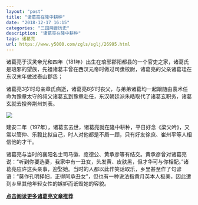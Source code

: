 ```yaml
---
layout: "post"
title: "诸葛亮在隆中耕种"
date: "2018-12-17 16:15"
categories: "三国两晋历史"
description: "诸葛亮在隆中耕种"
tags: 诸葛亮
url: https://www.y5000.com/zgls/sglj/26995.html
---
```






诸葛亮于汉灵帝光和四年（181年）出生在琅邪郡阳都县的一个官吏之家，诸葛氏是琅邪的望族，先祖诸葛丰曾在西汉元帝时做过司隶校尉，诸葛亮的父亲诸葛珪在东汉末年做过泰山郡丞；

诸葛亮3岁时母亲章氏病逝，诸葛亮8岁时丧父，与弟弟诸葛均一起跟随由袁术任命为豫章太守的叔父诸葛玄到豫章赴任，东汉朝廷派朱皓取代了诸葛玄职务，诸葛玄就去投奔荆州刘表。

![](https://img.y5000.com/uploads/allimg/171226/8-1G22615533Oc.jpg)

建安二年（197年），诸葛玄去世，诸葛亮就在隆中耕种，平日好念《梁父吟》，又常以管仲、乐毅比拟自己，时人对他都是不屑一顾，只有好友徐庶、崔州平等人相信他的才干。

诸葛亮与当时的襄阳名士司马徽、庞德公、黄承彦等有结交。黄承彦曾对诸葛亮说：“听到你要选妻，我家中有一丑女，头发黄、皮肤黑，但才华可与你相配。”诸葛亮应许这头亲事，迎娶她。当时的人都以此作笑话取乐，乡里甚至作了句谚语：“莫作孔明择妇，正得阿承丑女”，但也有一种说法指黄月英本人极美，因此遭到乡里其他年轻女性的嫉妒而诋毁她的容貌。

**[点击阅读更多诸葛亮文章推荐](https://www.y5000.com/tags/zhugeliang/)**

